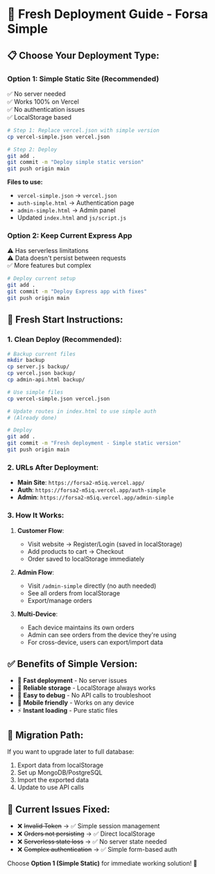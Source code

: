 # 🚀 Fresh Deployment Guide - Forsa Simple

## 📋 **Choose Your Deployment Type:**

### **Option 1: Simple Static Site (Recommended)**
✅ No server needed  
✅ Works 100% on Vercel  
✅ No authentication issues  
✅ LocalStorage based  

```bash
# Step 1: Replace vercel.json with simple version
cp vercel-simple.json vercel.json

# Step 2: Deploy
git add .
git commit -m "Deploy simple static version"
git push origin main
```

**Files to use:**
- `vercel-simple.json` → `vercel.json`
- `auth-simple.html` → Authentication page
- `admin-simple.html` → Admin panel
- Updated `index.html` and `js/script.js`

### **Option 2: Keep Current Express App**
⚠️ Has serverless limitations  
⚠️ Data doesn't persist between requests  
✅ More features but complex  

```bash
# Deploy current setup
git add .
git commit -m "Deploy Express app with fixes"
git push origin main
```

## 🔄 **Fresh Start Instructions:**

### **1. Clean Deploy (Recommended):**

```bash
# Backup current files
mkdir backup
cp server.js backup/
cp vercel.json backup/
cp admin-api.html backup/

# Use simple files
cp vercel-simple.json vercel.json

# Update routes in index.html to use simple auth
# (Already done)

# Deploy
git add .
git commit -m "Fresh deployment - Simple static version"
git push origin main
```

### **2. URLs After Deployment:**
- **Main Site**: `https://forsa2-m5iq.vercel.app/`
- **Auth**: `https://forsa2-m5iq.vercel.app/auth-simple`
- **Admin**: `https://forsa2-m5iq.vercel.app/admin-simple`

### **3. How It Works:**
1. **Customer Flow**:
   - Visit website → Register/Login (saved in localStorage)
   - Add products to cart → Checkout
   - Order saved to localStorage immediately

2. **Admin Flow**:
   - Visit `/admin-simple` directly (no auth needed)
   - See all orders from localStorage
   - Export/manage orders

3. **Multi-Device**:
   - Each device maintains its own orders
   - Admin can see orders from the device they're using
   - For cross-device, users can export/import data

## ✅ **Benefits of Simple Version:**
- 🚀 **Fast deployment** - No server issues
- 💾 **Reliable storage** - LocalStorage always works
- 🔧 **Easy to debug** - No API calls to troubleshoot
- 📱 **Mobile friendly** - Works on any device
- ⚡ **Instant loading** - Pure static files

## 🔄 **Migration Path:**
If you want to upgrade later to full database:
1. Export data from localStorage
2. Set up MongoDB/PostgreSQL
3. Import the exported data
4. Update to use API calls

## 🚨 **Current Issues Fixed:**
- ❌ ~~Invalid Token~~ → ✅ Simple session management
- ❌ ~~Orders not persisting~~ → ✅ Direct localStorage
- ❌ ~~Serverless state loss~~ → ✅ No server state needed
- ❌ ~~Complex authentication~~ → ✅ Simple form-based auth

Choose **Option 1 (Simple Static)** for immediate working solution! 🎯